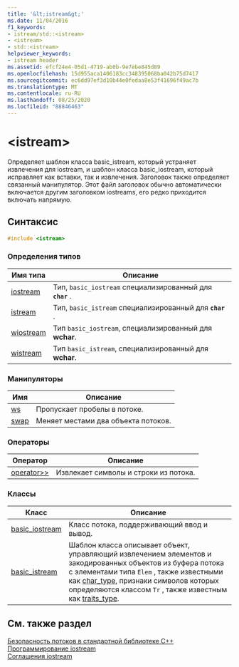 ```yaml
---
title: '&lt;istream&gt;'
ms.date: 11/04/2016
f1_keywords:
- istream/std::<istream>
- <istream>
- std::<istream>
helpviewer_keywords:
- istream header
ms.assetid: efcf24e4-05d1-4719-ab0b-9e7ebe845d89
ms.openlocfilehash: 15d955aca1406183cc348395068ba042b75d7417
ms.sourcegitcommit: ec6dd97ef3d10b44e0fedaa8e53f41696f49ac7b
ms.translationtype: MT
ms.contentlocale: ru-RU
ms.lasthandoff: 08/25/2020
ms.locfileid: "88846463"
---
```

# <a name="ltistreamgt"></a>&lt;istream&gt;

Определяет шаблон класса basic_istream, который устраняет извлечения для iostream, и шаблон класса basic_iostream, который исправляет как вставки, так и извлечения. Заголовок также определяет связанный манипулятор. Этот файл заголовок обычно автоматически включается другим заголовком iostreams, его редко приходится включать напрямую.

## <a name="syntax"></a>Синтаксис

```cpp
#include <istream>
```

### <a name="typedefs"></a>Определения типов

|Имя типа|Описание|
|-|-|
|[iostream](../standard-library/istream-typedefs.md#iostream)|Тип, `basic_iostream` специализированный для **`char`** .|
|[istream](../standard-library/istream-typedefs.md#istream)|Тип, `basic_istream` специализированный для **`char`** .|
|[wiostream](../standard-library/istream-typedefs.md#wiostream)|Тип `basic_iostream`, специализированный для **wchar**.|
|[wistream](../standard-library/istream-typedefs.md#wistream)|Тип `basic_istream`, специализированный для **wchar**.|

### <a name="manipulators"></a>Манипуляторы

|Имя|Описание|
|-|-|
|[ws](../standard-library/istream-functions.md#ws)|Пропускает пробелы в потоке.|
|[swap](../standard-library/istream-functions.md#istream_swap)|Меняет местами два объекта потоков.|

### <a name="operators"></a>Операторы

|Оператор|Описание|
|-|-|
|[operator>>](../standard-library/istream-operators.md#op_gt_gt)|Извлекает символы и строки из потока.|

### <a name="classes"></a>Классы

|Класс|Описание|
|-|-|
|[basic_iostream](../standard-library/basic-iostream-class.md)|Класс потока, поддерживающий ввод и вывод.|
|[basic_istream](../standard-library/basic-istream-class.md)|Шаблон класса описывает объект, управляющий извлечением элементов и закодированных объектов из буфера потока с элементами типа `Elem` , также известными как [char_type](../standard-library/basic-ios-class.md#char_type), признаки символов которых определяются классом `Tr` , также известным как [traits_type](../standard-library/basic-ios-class.md#traits_type).|

## <a name="see-also"></a>См. также раздел

[Безопасность потоков в стандартной библиотеке C++](../standard-library/thread-safety-in-the-cpp-standard-library.md)\
[Программирование iostream](../standard-library/iostream-programming.md)\
[Соглашения iostream](../standard-library/iostreams-conventions.md)
